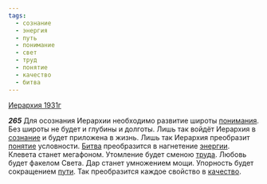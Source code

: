 ```yaml
---
tags:
  - сознание
  - энергия
  - путь
  - понимание
  - свет
  - труд
  - понятие
  - качество
  - битва
---
```


[Иерархия 1931г](https://127.0.0.1:4002/agni/1931)

___265___
Для осознания Иерархии необходимо развитие широты [понимания](../../../tags/#понимание). Без широты не будет и глубины и долготы. Лишь так войдёт Иерархия в [сознание](../../../tags/#сознание) и будет приложена в жизнь. Лишь так Иерархия преобразит [понятие](../../../tags/#понятие) условности. [Битва](../../../tags/#битва) преобразится в нагнетение [энергии](../../../tags/#энергия). Клевета станет мегафоном. Утомление будет сменою [труда](../../../tags/#труд). Любовь будет факелом Света. Дар станет умножением мощи. Упорность будет сокращением [пути](../../../tags/#путь). Так преобразится каждое свойство в [качество](../../../tags/#качество).   

